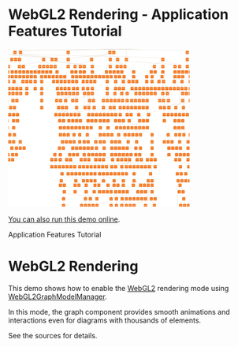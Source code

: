 # WebGL2 Rendering - Application Features Tutorial

<img src="../../resources/image/feature-webgl-rendering.png" alt="demo-thumbnail" height="320"/>

[You can also run this demo online](https://live.yworks.com/demos/03-tutorial-application-features/webgl-rendering/index.html).

Application Features Tutorial

# WebGL2 Rendering

This demo shows how to enable the [WebGL2](https://docs.yworks.com/yfileshtml/#/dguide/webgl2) rendering mode using [WebGL2GraphModelManager](https://docs.yworks.com/yfileshtml/#/api/WebGL2GraphModelManager).

In this mode, the graph component provides smooth animations and interactions even for diagrams with thousands of elements.

See the sources for details.
